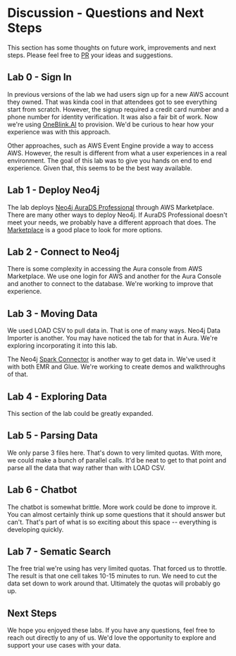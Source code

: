 # Discussion - Questions and Next Steps
This section has some thoughts on future work, improvements and next steps.  Please feel free to [PR](https://github.com/neo4j-partners/hands-on-lab-neo4j-and-sagemaker/pulls) your ideas and suggestions.

## Lab 0 - Sign In
In previous versions of the lab we had users sign up for a new AWS account they owned.  That was kinda cool in that attendees got to see everything start from scratch.  However, the signup required a credit card number and a phone number for identity verification.  It was also a fair bit of work.  Now we're using [OneBlink.AI](https://oneblink.ai/) to provision.  We'd be curious to hear how your experience was with this approach.

Other approaches, such as AWS Event Engine provide a way to access AWS.  However, the result is different from what a user experiences in a real environment.  The goal of this lab was to give you hands on end to end experience.  Given that, this seems to be the best way available.

## Lab 1 - Deploy Neo4j
The lab deploys [Neo4j AuraDS Professional](https://aws.amazon.com/marketplace/pp/prodview-2t3o7mnw5ypee) through AWS Marketplace. There are many other ways to deploy Neo4j. If AuraDS Professional doesn't meet your needs, we probably have a different approach that does. The [Marketplace](https://aws.amazon.com/marketplace/seller-profile?id=23ec694a-d2af-4641-b4d3-b7201ab2f5f9) is a good place to look for more options.

## Lab 2 - Connect to Neo4j
There is some complexity in accessing the Aura console from AWS Marketplace.  We use one login for AWS and another for the Aura Console and another to connect to the database.  We're working to improve that experience.

## Lab 3 - Moving Data
We used LOAD CSV to pull data in.  That is one of many ways.  Neo4j Data Importer is another.  You may have noticed the tab for that in Aura.  We're exploring incorporating it into this lab.

The Neo4j [Spark Connector](https://neo4j.com/docs/spark/current/) is another way to get data in.  We've used it with both EMR and Glue.  We're working to create demos and walkthroughs of that.

## Lab 4 - Exploring Data
This section of the lab could be greatly expanded.

## Lab 5 - Parsing Data
We only parse 3 files here.  That's down to very limited quotas.  With more, we could make a bunch of parallel calls.  It'd be neat to get to that point and parse all the data that way rather than with LOAD CSV.

## Lab 6 - Chatbot
The chatbot is somewhat brittle.  More work could be done to improve it.  You can almost certainly think up some questions that it should answer but can't.  That's part of what is so exciting about this space -- everything is developing quickly.

## Lab 7 - Sematic Search
The free trial we're using has very limited quotas.  That forced us to throttle.  The result is that one cell takes 10-15 minutes to run.  We need to cut the data set down to work around that.  Ultimately the quotas will probably go up.

## Next Steps
We hope you enjoyed these labs.  If you have any questions, feel free to reach out directly to any of us.  We'd love the opportunity to explore and support your use cases with your data.
